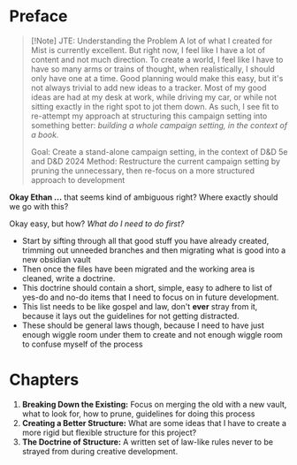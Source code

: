 # Preface

> [!Note] JTE: Understanding the Problem
> A lot of what I created for Mist is currently excellent. But right now, I feel like I have a lot of content and not much direction. To create a world, I feel like I have to have so many arms or trains of thought, when realistically, I should only have one at a time. Good planning would make this easy, but it's not always trivial to add new ideas to a tracker. Most of my good ideas are had at my desk at work, while driving my car, or while not sitting exactly in the right spot to jot them down. As such, I see fit to re-attempt my approach at structuring this campaign setting into something better: *building a whole campaign setting, in the context of a book.*
> 
> 	Goal: Create a stand-alone campaign setting, in the context of D&D 5e and D&D 2024
> 	Method: Restructure the current campaign setting by pruning the unnecessary, then re-focus on a more structured approach to development 

**Okay Ethan ...** that seems kind of ambiguous right? Where exactly should we go with this?

Okay easy, but how? *What do I need to do first?* 
- Start by sifting through all that good stuff you have already created, trimming out unneeded branches and then migrating what is good into a new obsidian vault
- Then once the files have been migrated and the working area is cleaned, write a doctrine.
- This doctrine should contain a short, simple, easy to adhere to list of yes-do and no-do items that I need to focus on in future development.
- This list needs to be like gospel and law, don't **ever** stray from it, because it lays out the guidelines for not getting distracted. 
- These should be general laws though, because I need to have just enough wiggle room under them to create and not enough wiggle room to confuse myself of the process
# Chapters
1. **Breaking Down the Existing:** Focus on merging the old with a new vault, what to look for, how to prune, guidelines for doing this process
2. **Creating a Better Structure:** What are some ideas that I have to create a more rigid but flexible structure for this project?
3. **The Doctrine of Structure:** A written set of law-like rules never to be strayed from during creative development.

